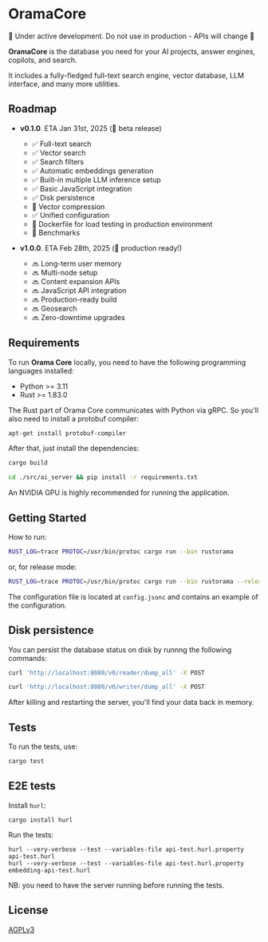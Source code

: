 # OramaCore

🚧 Under active development. Do not use in production - APIs will change 🚧

**OramaCore** is the database you need for your AI projects, answer engines, copilots, and search.

It includes a fully-fledged full-text search engine, vector database, LLM interface, and many more utilities.

## Roadmap

- **v0.1.0**. ETA Jan 31st, 2025 (🚧 beta release)
    - ✅ Full-text search
    - ✅ Vector search
    - ✅ Search filters
    - ✅ Automatic embeddings generation
    - ✅ Built-in multiple LLM inference setup
    - ✅ Basic JavaScript integration
    - ✅ Disk persistence
    - 🚧 Vector compression
    - ✅ Unified configuration
    - 🚧 Dockerfile for load testing in production environment
    - 🚧 Benchmarks

- **v1.0.0**. ETA Feb 28th, 2025 (🎉 production ready!)
    - 🔜 Long-term user memory
    - 🔜 Multi-node setup
    - 🔜 Content expansion APIs
    - 🔜 JavaScript API integration
    - 🔜 Production-ready build
    - 🔜 Geosearch
    - 🔜 Zero-downtime upgrades

## Requirements

To run **Orama Core** locally, you need to have the following programming languages installed:

- Python >= 3.11
- Rust >= 1.83.0

The Rust part of Orama Core communicates with Python via gRPC. So you'll also need to install a protobuf compiler:

```bash
apt-get install protobuf-compiler
```

After that, just install the dependencies:

```bash
cargo build
```

```bash
cd ./src/ai_server && pip install -r requirements.txt
```

An NVIDIA GPU is highly recommended for running the application.

## Getting Started

How to run:
```bash
RUST_LOG=trace PROTOC=/usr/bin/protoc cargo run --bin rustorama
```
or, for release mode:
```bash
RUST_LOG=trace PROTOC=/usr/bin/protoc cargo run --bin rustorama --release
```

The configuration file is located at `config.jsonc` and contains an example of the configuration.

## Disk persistence

You can persist the database status on disk by runnng the following commands:

```bash
curl 'http://localhost:8080/v0/reader/dump_all' -X POST
```

```bash
curl 'http://localhost:8080/v0/writer/dump_all' -X POST
```

After killing and restarting the server, you'll find your data back in memory.

## Tests

To run the tests, use:
```bash
cargo test
```

## E2E tests

Install `hurl`:
```
cargo install hurl
```

Run the tests:
```
hurl --very-verbose --test --variables-file api-test.hurl.property api-test.hurl
hurl --very-verbose --test --variables-file api-test.hurl.property embedding-api-test.hurl
```

NB: you need to have the server running before running the tests.

## License

[AGPLv3](/LICENSE.md)